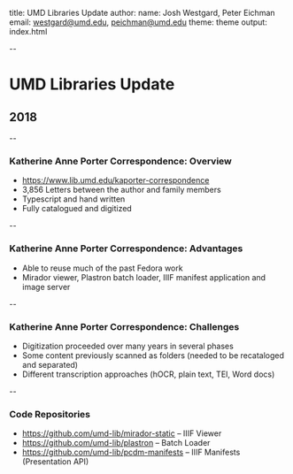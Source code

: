 title: UMD Libraries Update
author:
  name: Josh Westgard, Peter Eichman
  email: westgard@umd.edu, peichman@umd.edu
theme: theme
output: index.html

--

# UMD Libraries Update

## 2018

--

### Katherine Anne Porter Correspondence: Overview

* https://www.lib.umd.edu/kaporter-correspondence
* 3,856 Letters between the author and family members
* Typescript and hand written
* Fully catalogued and digitized

--

### Katherine Anne Porter Correspondence: Advantages

* Able to reuse much of the past Fedora work
* Mirador viewer, Plastron batch loader, IIIF manifest application and image server

--

### Katherine Anne Porter Correspondence: Challenges

* Digitization proceeded over many years in several phases
* Some content previously scanned as folders (needed to be recataloged and separated)
* Different transcription approaches (hOCR, plain text, TEI, Word docs)

--

### Code Repositories

* <https://github.com/umd-lib/mirador-static> – IIIF Viewer
* <https://github.com/umd-lib/plastron> – Batch Loader
* <https://github.com/umd-lib/pcdm-manifests> – IIIF Manifests (Presentation API)


